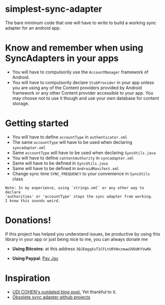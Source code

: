 # simplest-sync-adapter
The bare minimum code that one will have to write to build a working sync adapter for an android app.

# Know and remember when using SyncAdapters in your apps
- You will have to compulsorily use the `AccountManager` framework of Android.
- You will have to compulsorily declare `StubProvider` in your app unless you are using any of the Content providers provided by Android framework or any other Content provider accessible to your app. You
may choose not to use it though and use your own database for content storage.


# Getting started

- You will have to define `accountType` in `authenticator.xml`
- The same `accountType` will have to be used when declaring `syncadapter.xml`
- Same `accountType` will have to be used when declaring `SyncUtils.java`
- You will have to define `contentAuthority` in `syncadapter.xml`
- Same will have to be defined in `SyncUtils.java`
- Same will have to be defined in `AndroidManifest.xml`
- Change sync time `SYNC_FREQUENCY` to your convenience in `SyncUtils` class

```
Note: In my experience, using `strings.xml` or any other way to declare
'authorities' or 'accountType' stops the sync adapter from working.
I know this sounds weird.
```

# Donations!
If this project has helped you understand issues, be productive by using this library in your app or just being nice to me, you can always donate me

* **Using Bitcoins**: at this address `3QJEmgqXsT1CFLtURYWxzmww59DdKYVwNk`

* **Using Paypal**: [Pay Jay](https://www.paypal.me/jaydeepw)

# Inspiration
- [UDI COHEN's outdated blog post.](http://blog.udinic.com/2013/07/24/write-your-own-android-sync-adapter) Yet thankful to it.
- [Obsolete sync adapter github projects](https://github.com/search?utf8=%E2%9C%93&q=sync+adapter+language%3AJava&type=Repositories&ref=advsearch&l=Java&l=)